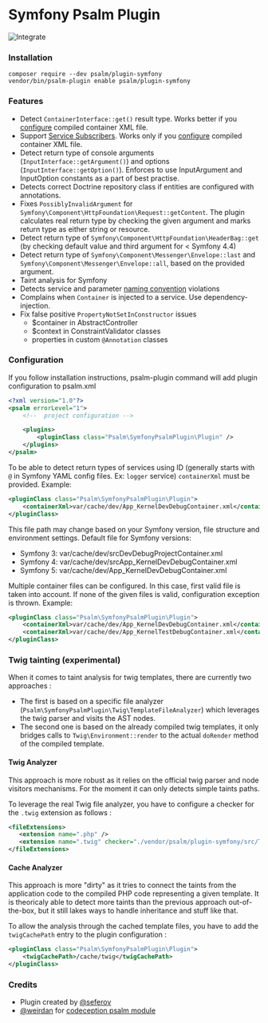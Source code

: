 # Symfony Psalm Plugin

![Integrate](https://github.com/psalm/psalm-plugin-symfony/workflows/Integrate/badge.svg)

### Installation

```
composer require --dev psalm/plugin-symfony
vendor/bin/psalm-plugin enable psalm/plugin-symfony
```

### Features

- Detect `ContainerInterface::get()` result type. Works better if you [configure](#configuration) compiled container XML file.
- Support [Service Subscribers](https://github.com/psalm/psalm-plugin-symfony/issues/20). Works only if you [configure](#configuration) compiled container XML file.
- Detect return type of console arguments (`InputInterface::getArgument()`) and options (`InputInterface::getOption()`). Enforces
to use InputArgument and InputOption constants as a part of best practise.
- Detects correct Doctrine repository class if entities are configured with annotations.
- Fixes `PossiblyInvalidArgument` for `Symfony\Component\HttpFoundation\Request::getContent`.
The plugin calculates real return type by checking the given argument and marks return type as either string or resource.
- Detect return type of `Symfony\Component\HttpFoundation\HeaderBag::get` (by checking default value and third argument for < Symfony 4.4)
- Detect return type of `Symfony\Component\Messenger\Envelope::last` and `Symfony\Component\Messenger\Envelope::all`, based on the provided argument.
- Taint analysis for Symfony
- Detects service and parameter [naming convention](https://symfony.com/doc/current/contributing/code/standards.html#naming-conventions) violations
- Complains when `Container` is injected to a service. Use dependency-injection.
- Fix false positive `PropertyNotSetInConstructor` issues
  - $container in AbstractController
  - $context in ConstraintValidator classes
  - properties in custom `@Annotation` classes

### Configuration

If you follow installation instructions, psalm-plugin command will add plugin configuration to psalm.xml

```xml
<?xml version="1.0"?>
<psalm errorLevel="1">
    <!--  project configuration -->

    <plugins>
        <pluginClass class="Psalm\SymfonyPsalmPlugin\Plugin" />
    </plugins>
</psalm>
```

To be able to detect return types of services using ID (generally starts with `@` in Symfony YAML config files. Ex: `logger` service)
`containerXml` must be provided. Example:
```xml
<pluginClass class="Psalm\SymfonyPsalmPlugin\Plugin">
    <containerXml>var/cache/dev/App_KernelDevDebugContainer.xml</containerXml>
</pluginClass>
```

This file path may change based on your Symfony version, file structure and environment settings.
Default file for Symfony versions:
- Symfony 3: var/cache/dev/srcDevDebugProjectContainer.xml
- Symfony 4: var/cache/dev/srcApp_KernelDevDebugContainer.xml
- Symfony 5: var/cache/dev/App_KernelDevDebugContainer.xml

Multiple container files can be configured. In this case, first valid file is taken into account.
If none of the given files is valid, configuration exception is thrown.
Example:

```xml
<pluginClass class="Psalm\SymfonyPsalmPlugin\Plugin">
    <containerXml>var/cache/dev/App_KernelDevDebugContainer.xml</containerXml>
    <containerXml>var/cache/dev/App_KernelTestDebugContainer.xml</containerXml>
</pluginClass>
```

### Twig tainting (experimental)

When it comes to taint analysis for twig templates, there are currently two approaches :

 - The first is based on a specific file analyzer (`Psalm\SymfonyPsalmPlugin\Twig\TemplateFileAnalyzer`) which leverages the twig parser and visits the AST nodes.
 - The second one is based on the already compiled twig templates, it only bridges calls to `Twig\Environment::render` to the actual `doRender` method of the compiled template.

#### Twig Analyzer

This approach is more robust as it relies on the official twig parser and node visitors mechanisms.
For the moment it can only detects simple taints paths.

To leverage the real Twig file analyzer, you have to configure a checker for the `.twig` extension as follows :

```xml
<fileExtensions>
   <extension name=".php" />
   <extension name=".twig" checker="./vendor/psalm/plugin-symfony/src/Twig/TemplateFileAnalyzer.php"/>
</fileExtensions>
```

#### Cache Analyzer

This approach is more "dirty" as it tries to connect the taints from the application code to the compiled PHP code representing a given template.
It is theoricaly able to detect more taints than the previous approach out-of-the-box, but it still lakes ways to handle inheritance and stuff like that.

To allow the analysis through the cached template files, you have to add the `twigCachePath` entry to the plugin configuration :

```xml
<pluginClass class="Psalm\SymfonyPsalmPlugin\Plugin">
    <twigCachePath>/cache/twig</twigCachePath>
</pluginClass>
```

### Credits

- Plugin created by [@seferov](https://github.com/seferov)
- [@weirdan](https://github.com/weirdan) for [codeception psalm module](https://github.com/weirdan/codeception-psalm-module)
